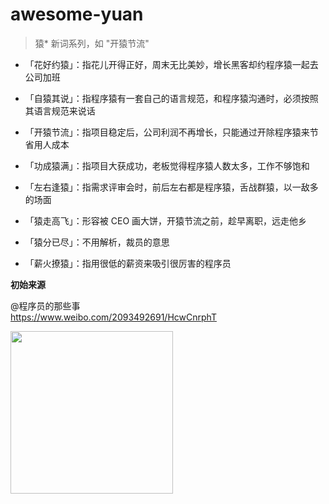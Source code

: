# awesome-yuan

> 猿* 新词系列，如 "开猿节流"

- 「花好约猿」：指花儿开得正好，周末无比美妙，增长黑客却约程序猿一起去公司加班

- 「自猿其说」：指程序猿有一套自己的语言规范，和程序猿沟通时，必须按照其语言规范来说话

- 「开猿节流」：指项目稳定后，公司利润不再增长，只能通过开除程序猿来节省用人成本

- 「功成猿满」：指项目大获成功，老板觉得程序猿人数太多，工作不够饱和

- 「左右逢猿」：指需求评审会时，前后左右都是程序猿，舌战群猿，以一敌多的场面

- 「猿走高飞」：形容被 CEO 画大饼，开猿节流之前，趁早离职，远走他乡

- 「猿分已尽」：不用解析，裁员的意思

- 「薪火撩猿」：指用很低的薪资来吸引很厉害的程序员

**初始来源**

@程序员的那些事<br>
https://www.weibo.com/2093492691/HcwCnrphT

<img width=260 src=https://user-images.githubusercontent.com/6647633/51817206-b67d0a00-2304-11e9-872b-efa1f2ececef.jpg>
